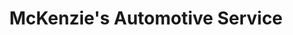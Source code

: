 ---
title: "McKenzie's Automotive Service"
url: /tallahassee/mckenzies-automotive-service/
shop: Autowerkstatt
---